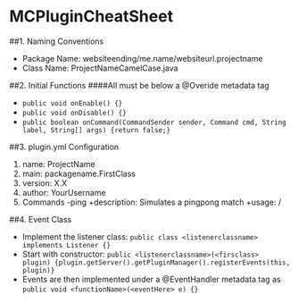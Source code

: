 # MCPluginCheatSheet

##1. Naming Conventions
 * Package Name: websiteending/me.name/websiteurl.projectname
 * Class Name: ProjectNameCamelCase.java


##2. Initial Functions
####All must be below a @Overide metadata tag
 * `public void onEnable() {}`
 * `public void onDisable() {}`
 * `public boolean onCommand(CommandSender sender, Command cmd, String label, String[] args) {return false;}`


##3. plugin.yml Configuration
 1. name: ProjectName
 2. main: packagename.FirstClass
 3. version: X.X
 4. author: YourUsername
 5. Commands
  -ping
   +description: Simulates a pingpong match
   +usage: /<command>
 

##4. Event Class
 * Implement the listener class: `public class <listenerclassname> implements Listener {}`
 * Start with constructor: `public <listenerclassname>(<firsclass> plugin) {plugin.getServer().getPluginManager().registerEvents(this, plugin)}`
 * Events are then implemented under a @EventHandler metadata tag as `public void <functionName>(<eventHere> e) {}`
